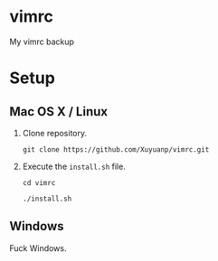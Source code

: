 vimrc
=====

My vimrc backup

# Setup

## Mac OS X / Linux

1. Clone repository.
    
    `git clone https://github.com/Xuyuanp/vimrc.git`
2. Execute the `install.sh` file.

    `cd vimrc`
    
    `./install.sh`

## Windows

Fuck Windows.
